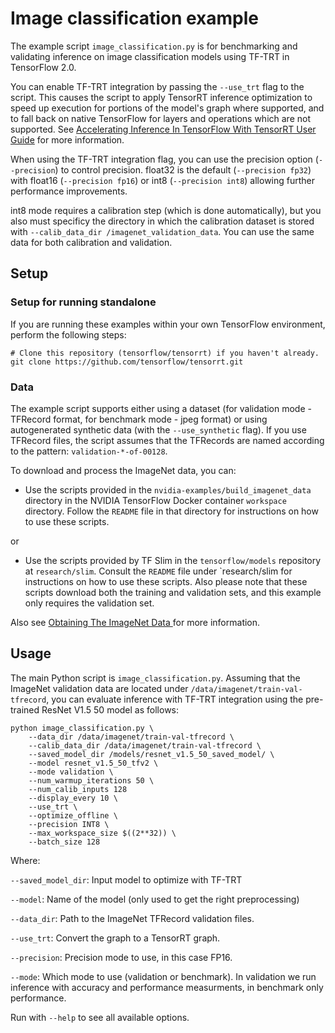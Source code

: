 # Image classification example

The example script `image_classification.py` is for benchmarking and validating inference
on image classification models using TF-TRT in TensorFlow 2.0.

You can enable TF-TRT integration by passing the `--use_trt` flag to the script.
This causes the script to apply TensorRT inference optimization to speed up
execution for portions of the model's graph where supported, and to fall back on
native TensorFlow for layers and operations which are not supported.  See
[Accelerating Inference In TensorFlow With TensorRT User
Guide](https://docs.nvidia.com/deeplearning/dgx/tf-trt-user-guide/index.html) for
more information.

When using the TF-TRT integration flag, you can use the precision option
(`--precision`) to control precision.  float32 is the default (`--precision
fp32`) with float16 (`--precision fp16`) or int8 (`--precision int8`) allowing
further performance improvements.

int8 mode requires a calibration step (which is done automatically), but you
also must specificy the directory in which the calibration dataset is stored
with `--calib_data_dir /imagenet_validation_data`.  You can use the same data
for both calibration and validation.

## Setup

### Setup for running standalone

If you are running these examples within your own TensorFlow environment,
perform the following steps:

```
# Clone this repository (tensorflow/tensorrt) if you haven't already.
git clone https://github.com/tensorflow/tensorrt.git
```

### Data

The example script supports either using a dataset (for validation 
mode - TFRecord format, for benchmark mode - jpeg format) or using
autogenerated synthetic data (with the `--use_synthetic` flag).  If you use
TFRecord files, the script assumes that the TFRecords are named according to the
pattern: `validation-*-of-00128`.

To download and process the ImageNet data, you can:

- Use the scripts provided in the `nvidia-examples/build_imagenet_data`
  directory in the NVIDIA TensorFlow Docker container `workspace` directory.
  Follow the `README` file in that directory for instructions on how to use
  these scripts.

or

- Use the scripts provided by TF Slim in the `tensorflow/models` repository at
  `research/slim`.  Consult the `README` file under `research/slim for
  instructions on how to use these scripts.  Also please note that these scripts
  download both the training and validation sets, and this example only requires
  the validation set.

Also see [Obtaining The ImageNet Data
](https://docs.nvidia.com/deeplearning/dgx/tf-trt-user-guide/index.html#image-class-data)
for more information.

## Usage

The main Python script is `image_classification.py`.  Assuming that the ImageNet
validation data are located under `/data/imagenet/train-val-tfrecord`, you can
evaluate inference with TF-TRT integration using the pre-trained ResNet V1.5 50
model as follows:

```
python image_classification.py \
    --data_dir /data/imagenet/train-val-tfrecord \
    --calib_data_dir /data/imagenet/train-val-tfrecord \
    --saved_model_dir /models/resnet_v1.5_50_saved_model/ \
    --model resnet_v1.5_50_tfv2 \
    --mode validation \
    --num_warmup_iterations 50 \
    --num_calib_inputs 128
    --display_every 10 \
    --use_trt \
    --optimize_offline \
    --precision INT8 \
    --max_workspace_size $((2**32)) \
    --batch_size 128
```

Where:

`--saved_model_dir`: Input model to optimize with TF-TRT

`--model`: Name of the model (only used to get the right preprocessing)

`--data_dir`: Path to the ImageNet TFRecord validation files.

`--use_trt`: Convert the graph to a TensorRT graph.

`--precision`: Precision mode to use, in this case FP16.

`--mode`: Which mode to use (validation or benchmark). In validation we run inference with accuracy and performance measurments, in benchmark only performance.

Run with `--help` to see all available options.
